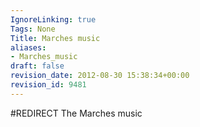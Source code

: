 ```yaml
---
IgnoreLinking: true
Tags: None
Title: Marches music
aliases:
- Marches_music
draft: false
revision_date: 2012-08-30 15:38:34+00:00
revision_id: 9481
---
```


#REDIRECT The Marches music